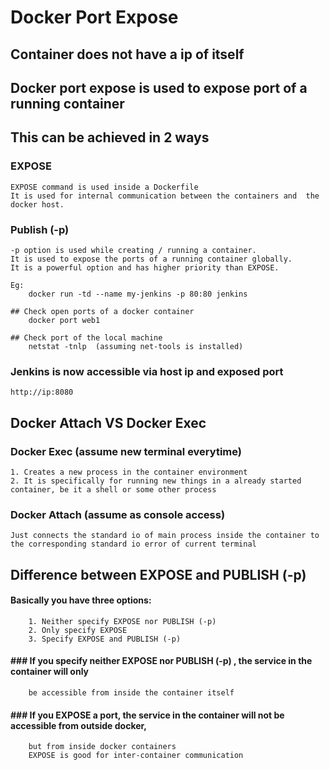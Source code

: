 # Docker Port Expose

## Container does not have a ip of itself
## Docker port expose is used to expose port of a running container
## This can be achieved in 2 ways
### EXPOSE
	EXPOSE command is used inside a Dockerfile
	It is used for internal communication between the containers and  the docker host.

### Publish (-p)
	-p option is used while creating / running a container.
	It is used to expose the ports of a running container globally.
	It is a powerful option and has higher priority than EXPOSE.
	
	Eg:
		docker run -td --name my-jenkins -p 80:80 jenkins
	
	## Check open ports of a docker container
		docker port web1

	## Check port of the local machine
		netstat -tnlp  (assuming net-tools is installed)

### Jenkins is now accessible via host ip and exposed port
	http://ip:8080

## Docker Attach VS Docker Exec

### Docker Exec (assume new terminal everytime)
	1. Creates a new process in the container environment
	2. It is specifically for running new things in a already started container, be it a shell or some other process

### Docker Attach (assume as console access)
	Just connects the standard io of main process inside the container to the corresponding standard io error of current terminal

## Difference between EXPOSE and PUBLISH (-p)

#### Basically you have three options:
		1. Neither specify EXPOSE nor PUBLISH (-p)
		2. Only specify EXPOSE
		3. Specify EXPOSE and PUBLISH (-p)

####	### If you specify neither EXPOSE nor PUBLISH (-p) , the service in the container will only
	    be accessible from inside the container itself

####	### If you EXPOSE a port, the service in the container will not be accessible from outside docker, 
	    but from inside docker containers 
	    EXPOSE is good for inter-container communication
